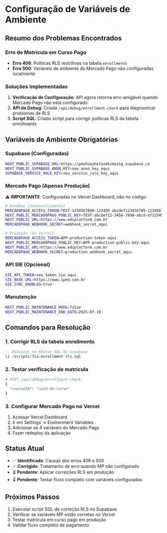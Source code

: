# Configuração de Variáveis de Ambiente

## Resumo dos Problemas Encontrados

### Erro de Matrícula em Curso Pago
- **Erro 406**: Políticas RLS restritivas na tabela `enrollments`
- **Erro 500**: Variáveis de ambiente do Mercado Pago não configuradas localmente

### Soluções Implementadas

1. **Verificação de Configuração**: API agora retorna erro amigável quando Mercado Pago não está configurado
2. **API de Debug**: Criada `/api/debug/enrollment-check` para diagnosticar problemas de RLS
3. **Script SQL**: Criado script para corrigir políticas RLS da tabela enrollments

## Variáveis de Ambiente Obrigatórias

### Supabase (Configuradas)
```bash
NEXT_PUBLIC_SUPABASE_URL=https://pmuhuazhetazmkzmozig.supabase.co
NEXT_PUBLIC_SUPABASE_ANON_KEY=seu_anon_key_aqui
SUPABASE_SERVICE_ROLE_KEY=seu_service_role_key_aqui
```

### Mercado Pago (Apenas Produção)
⚠️ **IMPORTANTE**: Configuradas no Vercel Dashboard, não no código

```bash
# Sandbox (desenvolvimento)
MERCADOPAGO_ACCESS_TOKEN=TEST-1234567890-123456-abcdef123456789-12345678
NEXT_PUBLIC_MERCADOPAGO_PUBLIC_KEY=TEST-abcdef12-3456-7890-abcd-ef1234567890
NEXT_PUBLIC_URL=https://www.eduplatform.com.br
MERCADOPAGO_WEBHOOK_SECRET=webhook_secret_aqui
```

```bash
# Produção (no Vercel)
MERCADOPAGO_ACCESS_TOKEN=APP-production-token-aqui
NEXT_PUBLIC_MERCADOPAGO_PUBLIC_KEY=APP-production-public-key-aqui
NEXT_PUBLIC_URL=https://www.eduplatform.com.br
MERCADOPAGO_WEBHOOK_SECRET=production_webhook_secret_aqui
```

### API SIE (Opcional)
```bash
SIE_API_TOKEN=seu_token_sie_aqui
SIE_BASE_URL=https://www.iped.com.br
SIE_SYNC_ENABLED=true
```

### Manutenção
```bash
NEXT_PUBLIC_MAINTENANCE_MODE=false
NEXT_PUBLIC_MAINTENANCE_END_DATE=2025-07-19
```

## Comandos para Resolução

### 1. Corrigir RLS da tabela enrollments
```sql
-- Executar no Editor SQL do Supabase
\i /scripts/fix-enrollment-rls.sql
```

### 2. Testar verificação de matrícula
```bash
# POST /api/debug/enrollment-check
{
  "courseId": "uuid-do-curso"
}
```

### 3. Configurar Mercado Pago no Vercel
1. Acessar Vercel Dashboard
2. Ir em Settings → Environment Variables
3. Adicionar as 4 variáveis do Mercado Pago
4. Fazer redeploy da aplicação

## Status Atual

- ✅ **Identificado**: Causas dos erros 406 e 500
- ✅ **Corrigido**: Tratamento de erro quando MP não configurado
- ⏳ **Pendente**: Aplicar correções RLS em produção
- ⏳ **Pendente**: Testar fluxo completo com variáveis configuradas

## Próximos Passos

1. Executar script SQL de correção RLS no Supabase
2. Verificar se variáveis MP estão corretas no Vercel
3. Testar matrícula em curso pago em produção
4. Validar fluxo completo de pagamento